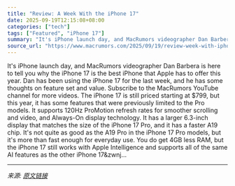 ```yaml
---
title: "Review: A Week With the iPhone 17"
date: 2025-09-19T12:15:08+08:00
categories: ["tech"]
tags: ["Featured", "iPhone 17"]
summary: "It's iPhone launch day, and MacRumors videographer Dan Barbera is here to tell you why the iPhone 17 is the best &zwnj;iPhone&zwnj; that Apple has to offer this year. Dan has been using the &zwnj;iPho"
source_url: "https://www.macrumors.com/2025/09/19/review-week-with-iphone-17/"
---
```


It's iPhone launch day, and MacRumors videographer Dan Barbera is here to tell you why the iPhone 17 is the best &zwnj;iPhone&zwnj; that Apple has to offer this year. Dan has been using the &zwnj;iPhone 17&zwnj; for the last week, and he has some thoughts on feature set and value. Subscribe to the MacRumors YouTube channel for more videos. The &zwnj;iPhone 17&zwnj; is still priced starting at &#36;799, but this year, it has some features that were previously limited to the Pro models. It supports 120Hz ProMotion refresh rates for smoother scrolling and video, and Always-On display technology. It has a larger 6.3-inch display that matches the size of the iPhone 17 Pro, and it has a faster A19 chip. It's not quite as good as the A19 Pro in the &zwnj;iPhone 17 Pro&zwnj; models, but it's more than fast enough for everyday use. You do get 4GB less RAM, but the &zwnj;iPhone 17&zwnj; still works with Apple Intelligence and supports all of the same AI features as the other &zwnj;iPhone 17&zwnj...

---

*来源: [原文链接](https://www.macrumors.com/2025/09/19/review-week-with-iphone-17/)*
